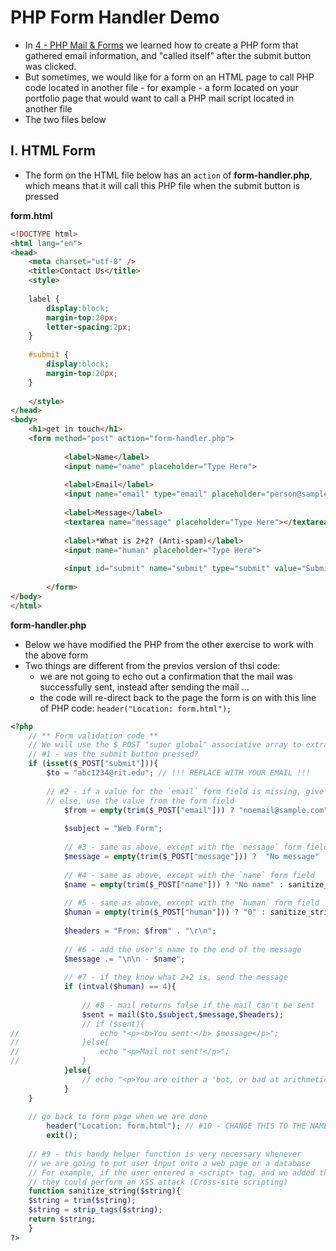 # PHP Form Handler Demo

- In [4 - PHP Mail & Forms](./php-4.md) we learned how to create a PHP form that gathered email information, and "called itself" after the submit button was clicked.
- But sometimes, we would like for a form on an HTML page to call PHP code located in another file - for example - a form located on your portfolio page that would want to call a PHP mail script located in another file
- The two files below 

## I. HTML Form

- The form on the HTML file below has an `action` of **form-handler.php**, which means that it will call this PHP file when the submit button is pressed


**form.html**
```html
<!DOCTYPE html>
<html lang="en">
<head>
	<meta charset="utf-8" />
	<title>Contact Us</title>
	<style>
	
	label {
		display:block;
		margin-top:20px;
		letter-spacing:2px;
	}
	
	#submit {
		display:block;
		margin-top:20px;
	}
	
	</style>
</head>
<body>
  	<h1>get in touch</h1>
 	<form method="post" action="form-handler.php">
        
            <label>Name</label>
            <input name="name" placeholder="Type Here">
            
            <label>Email</label>
            <input name="email" type="email" placeholder="person@sample.com">
            
            <label>Message</label>
            <textarea name="message" placeholder="Type Here"></textarea>
            
            <label>*What is 2+2? (Anti-spam)</label>
            <input name="human" placeholder="Type Here">
            
            <input id="submit" name="submit" type="submit" value="Submit">
        
        </form>
</body>
</html>
```


**form-handler.php**

- Below we have modified the PHP from the other exercise to work with the above form
- Two things are different from the previos version of thsi code:
  - we are not going to echo out a confirmation that the mail was successfully sent, instead after sending the mail ...
  - the code will re-direct back to the page the form is on with this line of PHP code: `header("Location: form.html");`

```php
<?php   
 	// ** Form validation code **
 	// We will use the $_POST "super global" associative array to extract the values of the form fields
	// #1 - was the submit button pressed?
    if (isset($_POST["submit"])){ 
    	$to = "abc1234@rit.edu"; // !!! REPLACE WITH YOUR EMAIL !!!
    	
    	// #2 - if a value for the `email` form field is missing, give a default value
    	// else, use the value from the form field
			$from = empty(trim($_POST["email"])) ? "noemail@sample.com" : sanitize_string($_POST["email"]);
			
			$subject = "Web Form";
			
			// #3 - same as above, except with the `message` form field
			$message = empty(trim($_POST["message"])) ?  "No message" : sanitize_string($_POST["message"]);
			
			// #4 - same as above, except with the `name` form field
			$name = empty(trim($_POST["name"])) ? "No name" : sanitize_string($_POST["name"]);
			
			// #5 - same as above, except with the `human` form field
			$human = empty(trim($_POST["human"])) ? "0" : sanitize_string($_POST["human"]);
			
			$headers = "From: $from" . "\r\n";
			
			// #6 - add the user's name to the end of the message
			$message .= "\n\n - $name";
			
			// #7 - if they know what 2+2 is, send the message
			if (intval($human) == 4){
			
				// #8 - mail returns false if the mail can't be sent
				$sent = mail($to,$subject,$message,$headers);
				// if ($sent){
// 					echo "<p><b>You sent:</b> $message</p>";
// 				}else{
// 					echo "<p>Mail not sent!</p>";
// 				}
			}else{
				// echo "<p>You are either a 'bot, or bad at arithmetic!</p>";
			}
    }
    
    // go back to form page when we are done
		header("Location: form.html"); // #10 - CHANGE THIS TO THE NAME OF YOUR FORM PAGE - AN ABSOLUTE URL WOULD BE EVEN BETTER
		exit();
    
    // #9 - this handy helper function is very necessary whenever
    // we are going to put user input onto a web page or a database
    // For example, if the user entered a <script> tag, and we added that <script> tag to our HTML page
    // they could perform an XSS attack (Cross-site scripting)
    function sanitize_string($string){
	$string = trim($string);
	$string = strip_tags($string);
	return $string;
    }
?>
```
